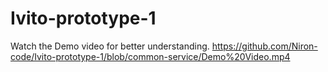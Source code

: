 # Ivito-prototype-1

Watch the Demo video for better understanding.
https://github.com/Niron-code/Ivito-prototype-1/blob/common-service/Demo%20Video.mp4
